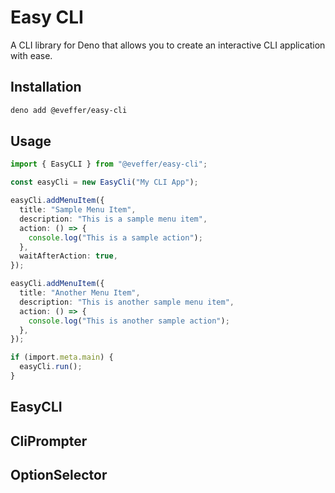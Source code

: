 # Easy CLI

A CLI library for Deno that allows you to create an interactive CLI application
with ease.

## Installation

```bash
deno add @eveffer/easy-cli
```

## Usage

```typescript
import { EasyCLI } from "@eveffer/easy-cli";

const easyCli = new EasyCli("My CLI App");

easyCli.addMenuItem({
  title: "Sample Menu Item",
  description: "This is a sample menu item",
  action: () => {
    console.log("This is a sample action");
  },
  waitAfterAction: true,
});

easyCli.addMenuItem({
  title: "Another Menu Item",
  description: "This is another sample menu item",
  action: () => {
    console.log("This is another sample action");
  },
});

if (import.meta.main) {
  easyCli.run();
}
```

## EasyCLI

## CliPrompter

## OptionSelector
